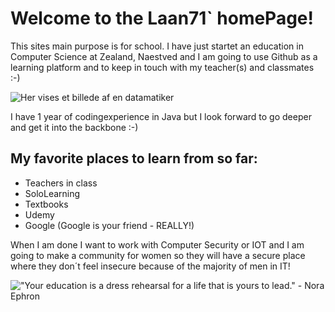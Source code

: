 # Welcome to the Laan71` homePage!

This sites main purpose is for school. I have just startet an education in Computer Science at Zealand, Naestved and I am going to use Github as a learning platform and to keep in touch with my teacher(s) and classmates :-)



![Her vises et billede af en datamatiker](https://www.durhamtech.edu/sites/default/files/images/Information-Technology-software-development-PO.jpg)


I have 1 year of codingexperience in Java but I look forward to go deeper and get it into the backbone :-) 



## My favorite places to learn from so far:

  * Teachers in class
  * SoloLearning
  * Textbooks
  * Udemy
  * Google (Google is your friend - REALLY!)




When I am done I want to work with Computer Security or IOT and I am going to make a community for women so they will have a secure place where they don´t feel insecure because of the majority of men in IT!











!["Your education is a dress rehearsal for a life that is yours to lead." - Nora Ephron](https://www.shutterfly.com/ideas/wp-content/uploads/2016/04/graduation-quote_college_nora-ephron.jpg)
